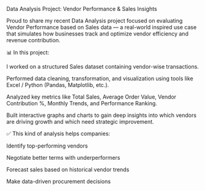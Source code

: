 Data Analysis Project: Vendor Performance & Sales Insights

Proud to share my recent Data Analysis project focused on evaluating Vendor Performance based on Sales data — a real-world inspired use case that simulates how businesses track and optimize vendor efficiency and revenue contribution.

📊 In this project:

I worked on a structured Sales dataset containing vendor-wise transactions.

Performed data cleaning, transformation, and visualization using tools like Excel / Python (Pandas, Matplotlib, etc.).

Analyzed key metrics like Total Sales, Average Order Value, Vendor Contribution %, Monthly Trends, and Performance Ranking.

Built interactive graphs and charts to gain deep insights into which vendors are driving growth and which need strategic improvement.


✅ This kind of analysis helps companies:

Identify top-performing vendors

Negotiate better terms with underperformers

Forecast sales based on historical vendor trends

Make data-driven procurement decisions
